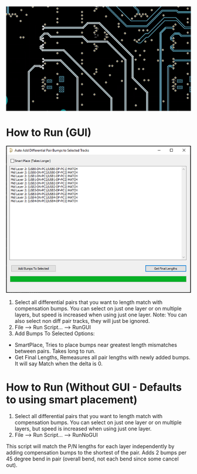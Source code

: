 ![Example](example.gif)

# How to Run (GUI)
![GUI Example](gui.png)
1. Select all differential pairs that you want to length match with compensation bumps. You can select on just one layer or on multiple layers, but speed is increased when using just one layer.
	Note: You can also select non diff pair tracks, they will just be ignored.
2. File --> Run Script... --> RunGUI
3. Add Bumps To Selected
Options: 
- SmartPlace, Tries to place bumps near greatest length mismatches between pairs. Takes long to run.
- Get Final Lengths, Remeasures all pair lengths with newly added bumps. It will say Match when the delta is 0.

# How to Run (Without GUI - Defaults to using smart placement)
1. Select all differential pairs that you want to length match with compensation bumps. You can select on just one layer or on multiple layers, but speed is increased when using just one layer.
2. File --> Run Script... --> RunNoGUI

This script will match the P/N lengths for each layer independently by adding compensation bumps to the shortest of the pair. Adds 2 bumps per 45 degree bend in pair (overall bend, not each bend since some cancel out).